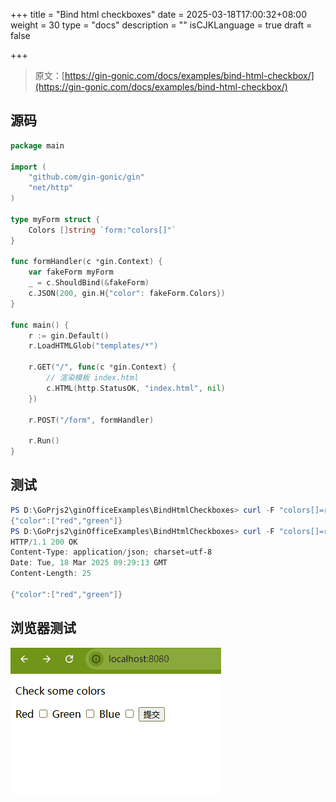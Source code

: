+++
title = "Bind html checkboxes"
date = 2025-03-18T17:00:32+08:00
weight = 30
type = "docs"
description = ""
isCJKLanguage = true
draft = false

+++

> 原文：[https://gin-gonic.com/docs/examples/bind-html-checkbox/](https://gin-gonic.com/docs/examples/bind-html-checkbox/)

## 源码

```go
package main

import (
	"github.com/gin-gonic/gin"
	"net/http"
)

type myForm struct {
	Colors []string `form:"colors[]"`
}

func formHandler(c *gin.Context) {
	var fakeForm myForm
	_ = c.ShouldBind(&fakeForm)
	c.JSON(200, gin.H{"color": fakeForm.Colors})
}

func main() {
	r := gin.Default()
	r.LoadHTMLGlob("templates/*")

	r.GET("/", func(c *gin.Context) {
		// 渲染模板 index.html
		c.HTML(http.StatusOK, "index.html", nil)
	})

	r.POST("/form", formHandler)

	r.Run()
}
```



## 测试

```powershell
PS D:\GoPrjs2\ginOfficeExamples\BindHtmlCheckboxes> curl -F "colors[]=red" -F "colors[]=green" http://localhost:8080/form
{"color":["red","green"]}
PS D:\GoPrjs2\ginOfficeExamples\BindHtmlCheckboxes> curl -F "colors[]=red" -F "colors[]=green" http://localhost:8080/form -i
HTTP/1.1 200 OK
Content-Type: application/json; charset=utf-8
Date: Tue, 18 Mar 2025 09:29:13 GMT
Content-Length: 25

{"color":["red","green"]}
```

## 浏览器测试

![061811315](BindHtmlCheckboxes_img/061811315.gif)
